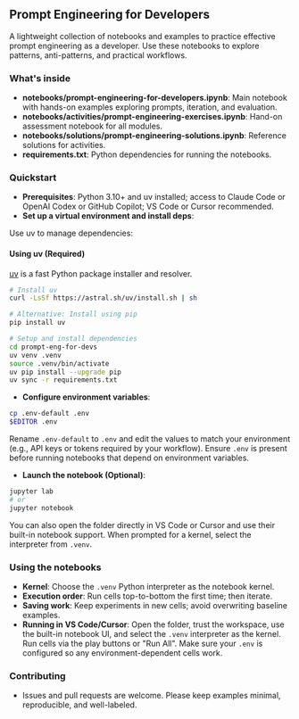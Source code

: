 ## Prompt Engineering for Developers
A lightweight collection of notebooks and examples to practice effective prompt engineering as a developer. Use these notebooks to explore patterns, anti-patterns, and practical workflows.

### What's inside
- **notebooks/prompt-engineering-for-developers.ipynb**: Main notebook with hands-on examples exploring prompts, iteration, and evaluation.
- **notebooks/activities/prompt-engineering-exercises.ipynb**: Hand-on assessment notebook for all modules.
- **notebooks/solutions/prompt-engineering-solutions.ipynb**: Reference solutions for activities.
- **requirements.txt**: Python dependencies for running the notebooks.

### Quickstart
- **Prerequisites**: Python 3.10+ and uv installed; access to Claude Code or OpenAI Codex or GitHub Copilot; VS Code or Cursor recommended.
- **Set up a virtual environment and install deps**:

Use uv to manage dependencies:

#### Using uv (Required)

[uv](https://github.com/astral-sh/uv) is a fast Python package installer and resolver.

```bash
# Install uv
curl -LsSf https://astral.sh/uv/install.sh | sh

# Alternative: Install using pip
pip install uv

# Setup and install dependencies
cd prompt-eng-for-devs
uv venv .venv
source .venv/bin/activate
uv pip install --upgrade pip
uv sync -r requirements.txt
```

- **Configure environment variables**:

```bash
cp .env-default .env
$EDITOR .env
```

Rename `.env-default` to `.env` and edit the values to match your environment (e.g., API keys or tokens required by your workflow). Ensure `.env` is present before running notebooks that depend on environment variables.

- **Launch the notebook (Optional)**:

```bash
jupyter lab
# or
jupyter notebook
```

You can also open the folder directly in VS Code or Cursor and use their built-in notebook support. When prompted for a kernel, select the interpreter from `.venv`.

### Using the notebooks
- **Kernel**: Choose the `.venv` Python interpreter as the notebook kernel.
- **Execution order**: Run cells top-to-bottom the first time; then iterate.
- **Saving work**: Keep experiments in new cells; avoid overwriting baseline examples.
 - **Running in VS Code/Cursor**: Open the folder, trust the workspace, use the built-in notebook UI, and select the `.venv` interpreter as the kernel. Run cells via the play buttons or "Run All". Make sure your `.env` is configured so any environment-dependent cells work.

### Contributing
- Issues and pull requests are welcome. Please keep examples minimal, reproducible, and well-labeled.


